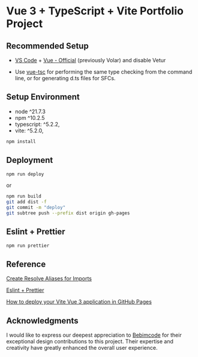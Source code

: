 # Vue 3 + TypeScript + Vite Portfolio Project

## Recommended Setup
- [VS Code](https://code.visualstudio.com/) + [Vue - Official](https://marketplace.visualstudio.com/items?itemName=Vue.volar) (previously Volar) and disable Vetur

- Use [vue-tsc](https://github.com/vuejs/language-tools/tree/master/packages/tsc) for performing the same type checking from the command line, or for generating d.ts files for SFCs.

## Setup Environment
- node ^21.7.3
- npm ^10.2.5
- typescript: ^5.2.2,
- vite: ^5.2.0,

``` bash
npm install
```

## Deployment
``` bash
npm run deploy
```
or 
``` bash
npm run build
git add dist -f
git commit -m "deploy"
git subtree push --prefix dist origin gh-pages
```

## Eslint + Prettier
``` bash
npm run prettier
```

## Reference
[Create Resolve Aliases for Imports](https://futurestud.io/tutorials/vite-create-resolve-aliases-for-imports-like-the-symbol)

[Eslint + Prettier](https://vueschool.io/articles/vuejs-tutorials/eslint-and-prettier-with-vite-and-vue-js-3/)

[How to deploy your Vite Vue 3 application in GitHub Pages](https://mkay11.medium.com/how-to-deploy-your-vite-vue-3-application-in-github-pages-2023-2b842f50576a)


## Acknowledgments
I would like to express our deepest appreciation to [Bebimcode](https://github.com/Bebimcode) for their exceptional design contributions to this project. Their expertise and creativity have greatly enhanced the overall user experience.